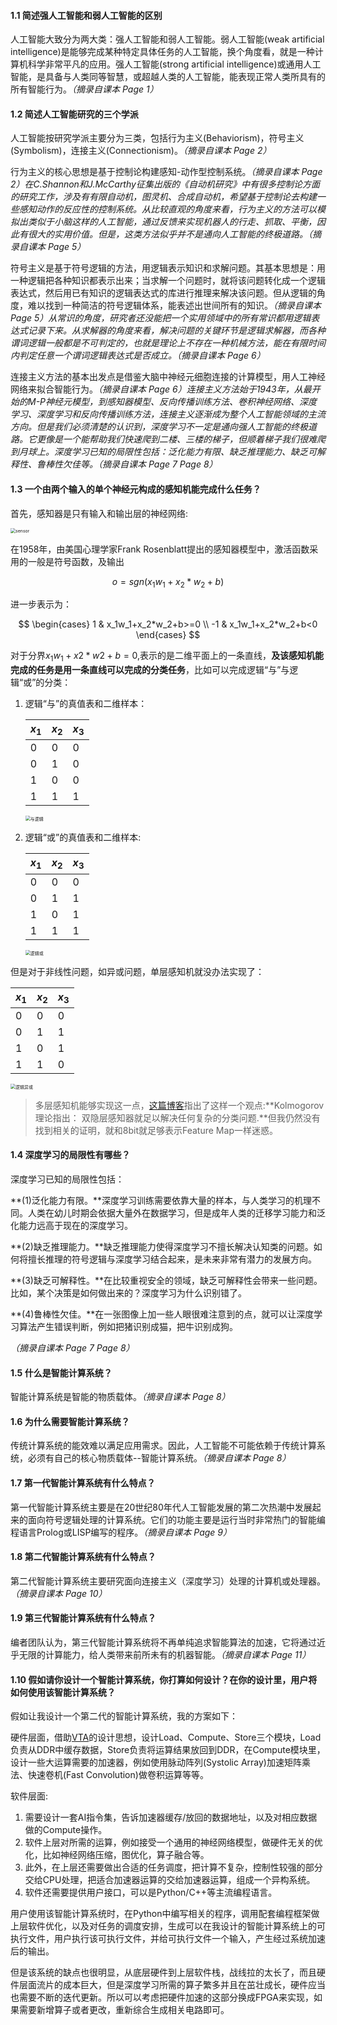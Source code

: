 #### 1.1 简述强人工智能和弱人工智能的区别

人工智能大致分为两大类：强人工智能和弱人工智能。弱人工智能(weak artificial intelligence)是能够完成某种特定具体任务的人工智能，换个角度看，就是一种计算机科学非常平凡的应用。强人工智能(strong artificial intelligence)或通用人工智能，是具备与人类同等智慧，或超越人类的人工智能，能表现正常人类所具有的所有智能行为。*（摘录自课本 Page 1）*

#### 1.2 简述人工智能研究的三个学派

人工智能按研究学派主要分为三类，包括行为主义(Behaviorism)，符号主义(Symbolism)，连接主义(Connectionism)。*（摘录自课本 Page 2）*

行为主义的核心思想是基于控制论构建感知-动作型控制系统。*（摘录自课本 Page 2）*在C.Shannon和J.McCarthy征集出版的《自动机研究》中有很多控制论方面的研究工作，涉及有有限自动机，图灵机、合成自动机，希望基于控制论去构建一些感知动作的反应性的控制系统。从比较直观的角度来看，行为主义的方法可以模拟出类似于小脑这样的人工智能，通过反馈来实现机器人的行走、抓取、平衡，因此有很大的实用价值。但是，这类方法似乎并不是通向人工智能的终极道路。*（摘录自课本 Page 5）*

符号主义是基于符号逻辑的方法，用逻辑表示知识和求解问题。其基本思想是：用一种逻辑把各种知识都表示出来；当求解一个问题时，就将该问题转化成一个逻辑表达式，然后用已有知识的逻辑表达式的库进行推理来解决该问题。但从逻辑的角度，难以找到一种简洁的符号逻辑体系，能表述出世间所有的知识。*（摘录自课本 Page 5）*从常识的角度，研究者还没能把一个实用领域中的所有常识都用逻辑表达式记录下来。从求解器的角度来看，解决问题的关键环节是逻辑求解器，而各种谓词逻辑一般都是不可判定的，也就是理论上不存在一种机械方法，能在有限时间内判定任意一个谓词逻辑表达式是否成立。*（摘录自课本 Page 6）*

连接主义方法的基本出发点是借鉴大脑中神经元细胞连接的计算模型，用人工神经网络来拟合智能行为。*（摘录自课本 Page 6）*连接主义方法始于1943年，从最开始的M-P神经元模型，到感知器模型、反向传播训练方法、卷积神经网络、深度学习、深度学习和反向传播训练方法，连接主义逐渐成为整个人工智能领域的主流方向。但是我们必须清楚的认识到，深度学习不一定是通向强人工智能的终极道路。它更像是一个能帮助我们快速爬到二楼、三楼的梯子，但顺着梯子我们很难爬到月球上。深度学习已知的局限性包括：泛化能力有限、缺乏推理能力、缺乏可解释性、鲁棒性欠佳等。*（摘录自课本 Page 7 Page 8）*

#### 1.3 一个由两个输入的单个神经元构成的感知机能完成什么任务？

首先，感知器是只有输入和输出层的神经网络:

<img alt="sensor" src="http://leiblog.wang/static/image/2020/12/5XViLH.png" style="zoom:50%;" />

在1958年，由美国心理学家Frank Rosenblatt提出的感知器模型中，激活函数采用的一般是符号函数，及输出

$$
o = sgn(x_1w_1+x_2*w_2+b)
$$

进一步表示为：

$$
\begin{cases}
 1 & x_1w_1+x_2*w_2+b>=0 \\
 -1 & x_1w_1+x_2*w_2+b<0
 \end{cases}
$$

对于分界$x_1w_1+x2*w2+b=0$,表示的是二维平面上的一条直线，**及该感知机能完成的任务是用一条直线可以完成的分类任务**，比如可以完成逻辑“与”与逻辑“或”的分类：

1. 逻辑“与”的真值表和二维样本：

   | $x_1$ | $x_2$ | $x_3$ |
   | ----- | ----- | ----- |
   | 0     | 0     | 0     |
   | 0     | 1     | 0     |
   | 1     | 0     | 0     |
   | 1     | 1     | 1     |

   <img src="http://leiblog.wang/static/image/2020/12/tKn5qy.png" alt="与逻辑" style="zoom:50%;" />

2. 逻辑“或”的真值表和二维样本:

   | $x_1$ | $x_2$ | $x_3$ |
   | ----- | ----- | ----- |
   | 0     | 0     | 0     |
   | 0     | 1     | 1     |
   | 1     | 0     | 1     |
   | 1     | 1     | 1     |

   <img src="http://leiblog.wang/static/image/2020/12/3G80EB.png" alt="逻辑或" style="zoom:50%;" />

但是对于非线性问题，如异或问题，单层感知机就没办法实现了：

| $x_1$ | $x_2$ | $x_3$ |
| ----- | ----- | ----- |
| 0     | 0     | 0     |
| 0     | 1     | 1     |
| 1     | 0     | 1     |
| 1     | 1     | 0     |

<img src="http://leiblog.wang/static/image/2020/12/FUhIBE.png" alt="逻辑异或" style="zoom:50%;" />

> 多层感知机能够实现这一点，[这篇博客](https://blog.csdn.net/york1996/article/details/98846398)指出了这样一个观点:**Kolmogorov理论指出： 双隐层感知器就足以解决任何复杂的分类问题.**但我仍然没有找到相关的证明，就和8bit就足够表示Feature Map一样迷惑。

#### 1.4 深度学习的局限性有哪些？

深度学习已知的局限性包括：

**(1)泛化能力有限。**深度学习训练需要依靠大量的样本，与人类学习的机理不同。人类在幼儿时期会依据大量外在数据学习，但是成年人类的迁移学习能力和泛化能力远高于现在的深度学习。

**(2)缺乏推理能力。**缺乏推理能力使得深度学习不擅长解决认知类的问题。如何将擅长推理的符号逻辑与深度学习结合起来，是未来非常有潜力的发展方向。

**(3)缺乏可解释性。**在比较重视安全的领域，缺乏可解释性会带来一些问题。比如，某个决策是如何做出来的？深度学习为什么识别错了。

**(4)鲁棒性欠佳。**在一张图像上加一些人眼很难注意到的点，就可以让深度学习算法产生错误判断，例如把猪识别成猫，把牛识别成狗。

*（摘录自课本 Page 7 Page 8）*

#### 1.5 什么是智能计算系统？

智能计算系统是智能的物质载体。*（摘录自课本  Page 8）*

#### 1.6 为什么需要智能计算系统？

传统计算系统的能效难以满足应用需求。因此，人工智能不可能依赖于传统计算系统，必须有自己的核心物质载体--智能计算系统。*（摘录自课本  Page 8）*

#### 1.7 第一代智能计算系统有什么特点？

第一代智能计算系统主要是在20世纪80年代人工智能发展的第二次热潮中发展起来的面向符号逻辑处理的计算系统。它们的功能主要是运行当时非常热门的智能编程语言Prolog或LISP编写的程序。*（摘录自课本  Page 9）*

#### 1.8 第二代智能计算系统有什么特点？

第二代智能计算系统主要研究面向连接主义（深度学习）处理的计算机或处理器。*（摘录自课本  Page 10）*

#### 1.9 第三代智能计算系统有什么特点？

编者团队认为，第三代智能计算系统将不再单纯追求智能算法的加速，它将通过近乎无限的计算能力，给人类带来前所未有的机器智能。*（摘录自课本  Page 11）*

#### 1.10 假如请你设计一个智能计算系统，你打算如何设计？在你的设计里，用户将如何使用该智能计算系统？

假如让我设计一个第二代的智能计算系统，我的方案如下：

硬件层面，借助[VTA](https://tvm.apache.org/2018/07/12/vta-release-announcement)的设计思想，设计Load、Compute、Store三个模块，Load负责从DDR中缓存数据，Store负责将运算结果放回到DDR，在Compute模块里，设计一些大运算需要的加速器，例如使用脉动阵列(Systolic Array)加速矩阵乘法、快速卷机(Fast Convolution)做卷积运算等等。

软件层面:

1. 需要设计一套AI指令集，告诉加速器缓存/放回的数据地址，以及对相应数据做的Compute操作。
2. 软件上层对所需的运算，例如接受一个通用的神经网络模型，做硬件无关的优化，比如神经网络压缩，图优化，算子融合等。
3. 此外，在上层还需要做出合适的任务调度，把计算不复杂，控制性较强的部分交给CPU处理，把适合加速器运算的交给加速器运算，组成一个异构系统。
4. 软件还需要提供用户接口，可以是Python/C++等主流编程语言。

用户使用该智能计算系统时，在Python中编写相关的程序，调用配套编程框架做上层软件优化，以及对任务的调度安排，生成可以在我设计的智能计算系统上的可执行文件，用户执行该可执行文件，并给可执行文件一个输入，产生经过系统加速后的输出。

但是该系统的缺点也很明显，从底层硬件到上层软件栈，战线拉的太长了，而且硬件层面流片的成本巨大，但是深度学习所需的算子繁多并且在茁壮成长，硬件应当也需要不断的迭代更新。所以可以考虑把硬件加速的这部分换成FPGA来实现，如果需要新增算子或者更改，重新综合生成相关电路即可。